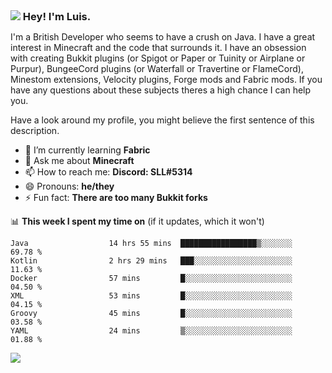 <h3 style="margin: auto;"><img src="https://avatars.githubusercontent.com/u/39528861?s=48&v=4" ></img> Hey! I'm Luis.</h3>

I'm a British Developer who seems to have a crush on Java. I have a great interest in Minecraft and the code that surrounds it. I have an obsession with creating Bukkit plugins (or Spigot or Paper or Tuinity or Airplane or Purpur), BungeeCord plugins (or Waterfall or Travertine or FlameCord), Minestom extensions, Velocity plugins, Forge mods and Fabric mods. If you have any questions about these subjects theres a high chance I can help you.
  
Have a look around my profile, you might believe the first sentence of this description.

- 🌱 I’m currently learning **Fabric**
- 💬 Ask me about **Minecraft**
- 📫 How to reach me: **Discord: SLL#5314**
- 😄 Pronouns: **he/they**
- ⚡ Fun fact: **There are too many Bukkit forks**

📊 **This week I spent my time on** (if it updates, which it won't)
<!--START_SECTION:waka-->

```text
Java                  14 hrs 55 mins  █████████████████▒░░░░░░░   69.78 %
Kotlin                2 hrs 29 mins   ███░░░░░░░░░░░░░░░░░░░░░░   11.63 %
Docker                57 mins         █░░░░░░░░░░░░░░░░░░░░░░░░   04.50 %
XML                   53 mins         █░░░░░░░░░░░░░░░░░░░░░░░░   04.15 %
Groovy                45 mins         █░░░░░░░░░░░░░░░░░░░░░░░░   03.58 %
YAML                  24 mins         ▒░░░░░░░░░░░░░░░░░░░░░░░░   01.88 %
```

<!--END_SECTION:waka-->

<a href="https://sllcoding.dev"><img src="https://github-readme-stats.vercel.app/api?username=SLLCoding&show_icons=true&theme=great-gatsby" /></a>
